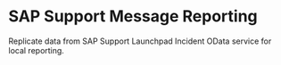 # SAP Support Message Reporting

Replicate data from SAP Support Launchpad Incident OData service for local reporting.